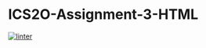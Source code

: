 # ICS2O-Assignment-3-HTML
 [![linter](https://github.com/Rodas-Nega/ICS2O-Assignment-3-HTML/workflows/linter/badge.svg)](https://github.com/marketplace/actions/super-linter)         
